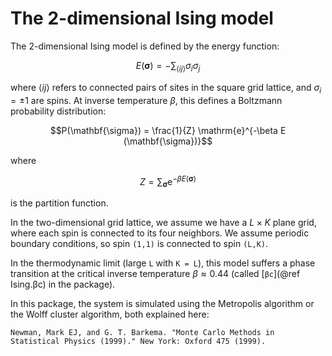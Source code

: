 # The 2-dimensional Ising model

The 2-dimensional Ising model is defined by the energy function:

```math
E(\mathbf{\sigma}) = - \sum_{\langle i j \rangle} \sigma_i \sigma_j
```

where $\langle i j \rangle$ refers to connected pairs of sites in the square grid lattice, and $\sigma_i = \pm 1$ are spins.
At inverse temperature $\beta$, this defines a Boltzmann probability distribution:

```math
P(\mathbf{\sigma}) = \frac{1}{Z} \mathrm{e}^{-\beta E (\mathbf{\sigma})}
```

where

```math
Z = \sum_{\mathbf{\sigma}} \mathrm{e}^{-\beta E(\mathbf{\sigma})}
```

is the partition function.

In the two-dimensional grid lattice, we assume we have a $L\times K$ plane grid, where each spin is connected to its four neighbors.
We assume periodic boundary conditions, so spin `(1,1)` is connected to spin `(L,K)`.

In the thermodynamic limit (large `L` with `K = L`), this model suffers a phase transition at the critical inverse temperature $\beta \approx 0.44$ (called [`βc`](@ref Ising.βc) in the package).

In this package, the system is simulated using the Metropolis algorithm or the Wolff cluster algorithm, both explained here:

```
Newman, Mark EJ, and G. T. Barkema. "Monte Carlo Methods in Statistical Physics (1999)." New York: Oxford 475 (1999).
```

